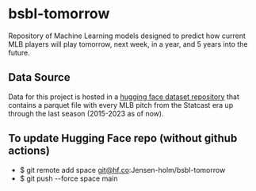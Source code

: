 # bsbl-tomorrow
Repository of Machine Learning models designed to predict how current MLB players will play tomorrow, next week, in a year, and 5 years into the future.

## Data Source

Data for this project is hosted in a [hugging face dataset repository](https://huggingface.co/datasets/Jensen-holm/statcast-era-pitches) that contains a parquet file with every MLB pitch from the Statcast era up through the last season (2015-2023 as of now).

## To update Hugging Face repo (without github actions)
 - $ git remote add space git@hf.co:Jensen-holm/bsbl-tomorrow
 - $ git push --force space main
